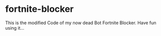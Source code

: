 # fortnite-blocker
This is the modified Code of my now dead Bot Fortnite Blocker. Have fun using it...
